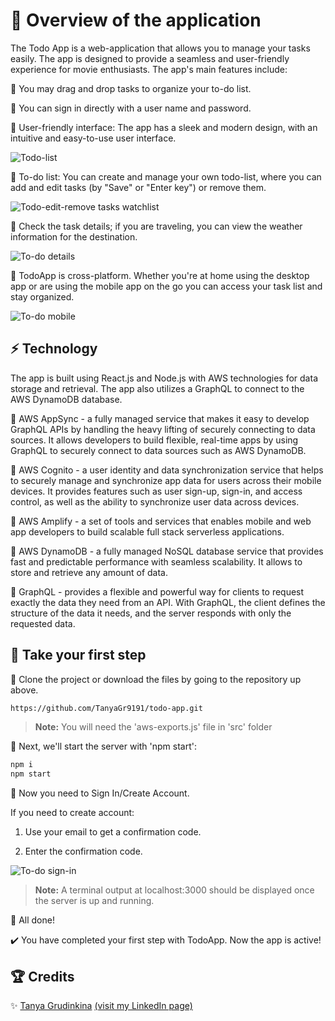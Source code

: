 # 🚀 Overview of the application

The Todo App is a web-application that allows you to manage your tasks easily. The app is designed to provide a seamless and user-friendly experience for movie enthusiasts. The app's main features include:

📌 You may drag and drop tasks to organize your to-do list.

📌 You can sign in directly with a user name and password.

📌 User-friendly interface: The app has a sleek and modern design, with an intuitive and easy-to-use user interface.

![Todo-list](https://res.cloudinary.com/dxwlsxl5s/image/upload/v1674563375/1_ibbvef.jpg)

📌 To-do list: You can create and manage your own todo-list, where you can add and edit tasks (by "Save" or "Enter key") or remove them.

![Todo-edit-remove tasks watchlist](https://res.cloudinary.com/dxwlsxl5s/image/upload/v1674563809/7_bhsc5x.jpg)

📌 Check the task details; if you are traveling, you can view the weather information for the destination.

![To-do details](https://res.cloudinary.com/dxwlsxl5s/image/upload/v1674564171/3_c4iihj.jpg)

📌 TodoApp is cross-platform. Whether you're at home using the desktop app or are using the mobile app on the go you can access your task list and stay organized.

![To-do mobile](https://res.cloudinary.com/dxwlsxl5s/image/upload/v1674566009/11_x1rcvj.jpg)

## :zap: Technology

The app is built using React.js and Node.js with AWS technologies for data storage and retrieval. The app also utilizes a GraphQL to connect to the AWS DynamoDB database.

🔹	AWS AppSync - a fully managed service that makes it easy to develop GraphQL APIs by handling the heavy lifting of securely connecting to data sources. It allows developers to build flexible, real-time apps by using GraphQL to securely connect to data sources such as AWS DynamoDB.

🔹	AWS Cognito - a user identity and data synchronization service that helps to securely manage and synchronize app data for users across their mobile devices. It provides features such as user sign-up, sign-in, and access control, as well as the ability to synchronize user data across devices.

🔹	AWS Amplify - a set of tools and services that enables mobile and web app developers to build scalable full stack serverless applications. 

🔹	AWS DynamoDB - a fully managed NoSQL database service that provides fast and predictable performance with seamless scalability. It allows to store and retrieve any amount of data.

🔹	GraphQL - provides a flexible and powerful way for clients to request exactly the data they need from an API. With GraphQL, the client defines the structure of the data it needs, and the server responds with only the requested data.


## 🐾 Take your first step

🔸 Clone the project or download the files by going to the repository up above.

```sh
https://github.com/TanyaGr9191/todo-app.git
```
>**Note:** You will need the 'aws-exports.js' file in 'src' folder
>
🔸 Next, we'll start the server with 'npm start':
```sh
npm i
npm start
```
🔸 Now you need to Sign In/Create Account.

If you need to create account:

1. Use your email to get a confirmation code.

2. Enter the confirmation code.

![To-do sign-in](https://res.cloudinary.com/dxwlsxl5s/image/upload/v1674567860/18_nilo6e.jpg)

>**Note:** A terminal output at localhost:3000 should be displayed once the server is up and running.

👏 All done! 

✔️ You have completed your first step with TodoApp. Now the app is active!

## 🏆 Credits

✨ [Tanya Grudinkina](https://github.com/TanyaGr9191) [(visit my LinkedIn page)](https://www.linkedin.com/in/tanya-grudinkina/)
